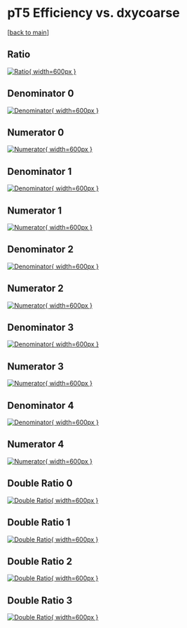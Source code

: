 # pT5 Efficiency vs. dxycoarse

[[back to main](./)]



## Ratio

[![Ratio](../mtv/var/pT5_vtr_211_0_eff_dxycoarse.png){ width=600px }](../mtv/var/pT5_vtr_211_0_eff_dxycoarse.pdf)

## Denominator 0

[![Denominator](../mtv/den/pT5_vtr_211_0_eff_dxycoarse_den0.png){ width=600px }](../mtv/den/pT5_vtr_211_0_eff_dxycoarse_den0.pdf)

## Numerator 0

[![Numerator](../mtv/num/pT5_vtr_211_0_eff_dxycoarse_num0.png){ width=600px }](../mtv/num/pT5_vtr_211_0_eff_dxycoarse_num0.pdf)

## Denominator 1

[![Denominator](../mtv/den/pT5_vtr_211_0_eff_dxycoarse_den1.png){ width=600px }](../mtv/den/pT5_vtr_211_0_eff_dxycoarse_den1.pdf)

## Numerator 1

[![Numerator](../mtv/num/pT5_vtr_211_0_eff_dxycoarse_num1.png){ width=600px }](../mtv/num/pT5_vtr_211_0_eff_dxycoarse_num1.pdf)

## Denominator 2

[![Denominator](../mtv/den/pT5_vtr_211_0_eff_dxycoarse_den2.png){ width=600px }](../mtv/den/pT5_vtr_211_0_eff_dxycoarse_den2.pdf)

## Numerator 2

[![Numerator](../mtv/num/pT5_vtr_211_0_eff_dxycoarse_num2.png){ width=600px }](../mtv/num/pT5_vtr_211_0_eff_dxycoarse_num2.pdf)

## Denominator 3

[![Denominator](../mtv/den/pT5_vtr_211_0_eff_dxycoarse_den3.png){ width=600px }](../mtv/den/pT5_vtr_211_0_eff_dxycoarse_den3.pdf)

## Numerator 3

[![Numerator](../mtv/num/pT5_vtr_211_0_eff_dxycoarse_num3.png){ width=600px }](../mtv/num/pT5_vtr_211_0_eff_dxycoarse_num3.pdf)

## Denominator 4

[![Denominator](../mtv/den/pT5_vtr_211_0_eff_dxycoarse_den4.png){ width=600px }](../mtv/den/pT5_vtr_211_0_eff_dxycoarse_den4.pdf)

## Numerator 4

[![Numerator](../mtv/num/pT5_vtr_211_0_eff_dxycoarse_num4.png){ width=600px }](../mtv/num/pT5_vtr_211_0_eff_dxycoarse_num4.pdf)

## Double Ratio 0

[![Double Ratio](../mtv/ratio/pT5_vtr_211_0_eff_dxycoarse_ratio0.png){ width=600px }](../mtv/ratio/pT5_vtr_211_0_eff_dxycoarse_ratio0.pdf)

## Double Ratio 1

[![Double Ratio](../mtv/ratio/pT5_vtr_211_0_eff_dxycoarse_ratio1.png){ width=600px }](../mtv/ratio/pT5_vtr_211_0_eff_dxycoarse_ratio1.pdf)

## Double Ratio 2

[![Double Ratio](../mtv/ratio/pT5_vtr_211_0_eff_dxycoarse_ratio2.png){ width=600px }](../mtv/ratio/pT5_vtr_211_0_eff_dxycoarse_ratio2.pdf)

## Double Ratio 3

[![Double Ratio](../mtv/ratio/pT5_vtr_211_0_eff_dxycoarse_ratio3.png){ width=600px }](../mtv/ratio/pT5_vtr_211_0_eff_dxycoarse_ratio3.pdf)

